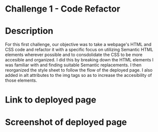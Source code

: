 # Challenge 1 - Code Refactor

# Description

For this first challenge, our objective was to take a webpage's HTML and CSS code and refactor it with a specific focus on utilizing Semantic HTML elements wherever possible and to consdolidate the CSS to be more accesible and organized. I did this by breaking down the HTML elements I was familiar with and finding suitable Semantic replacements. I then reorganized the style sheet to follow the flow of the deployed page. I also added in alt attributes to the img tags so as to increase the accesibility of those elements.

# Link to deployed page

# Screenshot of deployed page

